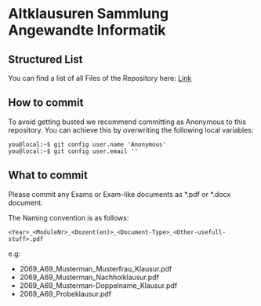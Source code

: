 # Altklausuren Sammlung Angewandte Informatik

## Structured List

You can find a list of all Files of the Repository here: [Link](list.md)

## How to commit

To avoid getting busted we recommend committing as Anonymous to this repository. You can achieve this by overwriting the following local variables:

```console
you@local:~$ git config user.name 'Anonymous'
you@local:~$ git config user.email ''
```

## What to commit

Please commit any Exams or Exam-like documents as *.pdf or *.docx document.

The Naming convention is as follows:
```
<Year>_<ModuleNr>_<Dozent(en)>_<Document-Type>_<Other-usefull-stuff>.pdf
```

e.g:
* 2069_A69_Musterman_Musterfrau_Klausur.pdf
* 2069_A69_Musterman_Nachholklausur.pdf
* 2069_A69_Musterman-Doppelname_Klausur.pdf
* 2069_A69_Probeklausur.pdf
